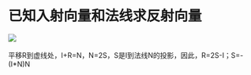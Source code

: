 # 已知入射向量和法线求反射向量

![](..\..\picture\入射向量反射向量.png)

平移R到虚线处，I+R=N，N=2S，S是I到法线N的投影，因此，R=2S-I；S=-(I*N)N